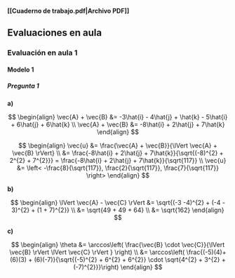 **[[Cuaderno de trabajo.pdf|Archivo PDF]]**

## Evaluaciones en aula

### Evaluación en aula 1

#### Modelo 1

##### Pregunta 1

**a)**

$$
\begin{align}
\vec{A} + \vec{B} &= -3\hat{i} - 4\hat{j} + \hat{k} - 5\hat{i} + 6\hat{j} + 6\hat{k} \\
\vec{A} + \vec{B} &= -8\hat{i} + 2\hat{j} + 7\hat{k}
\end{align}
$$

$$
\begin{align}
\vec{u} &= \frac{\vec{A} + \vec{B}}{\lVert \vec{A} + \vec{B} \rVert} \\
&= \frac{-8\hat{i} + 2\hat{j} + 7\hat{k}}{\sqrt{(-8)^{2} + 2^{2} + 7^{2}}} = \frac{-8\hat{i} + 2\hat{j} + 7\hat{k}}{\sqrt{117}} \\
\vec{u} &= \left< -\frac{8}{\sqrt{117}}, \frac{2}{\sqrt{117}}, \frac{7}{\sqrt{117}} \right> 
\end{align}
$$

**b)**

$$
\begin{align}
\lVert \vec{A} - \vec{C} \rVert &= \sqrt{(-3 -4)^{2} + (-4 - 3)^{2} + (1 + 7)^{2}} \\
&= \sqrt{49 + 49 + 64} \\
&= \sqrt{162}
\end{align}
$$

**c)**

$$
\begin{align}
\theta &= \arccos\left( \frac{\vec{B} \cdot \vec{C}}{\lVert \vec{B} \rVert \lVert \vec{C} \rVert } \right) \\
&= \arccos\left( \frac{(-5)(4)+(6)(3) + (6)(-7)}{\sqrt{(-5)^{2} + 6^{2} + 6^{2}} \cdot \sqrt{4^{2} + 3^{2} + (-7)^{2}}}\right)
\end{align}
$$
